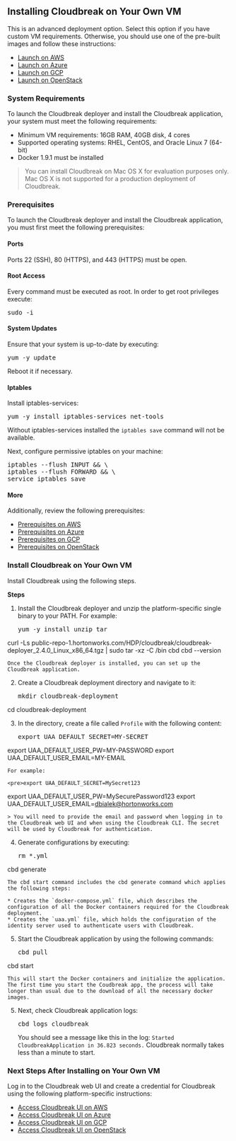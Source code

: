 ## Installing Cloudbreak on Your Own VM

This is an advanced deployment option. Select this option if you have custom VM requirements. Otherwise, you should use one of the pre-built images and follow these instructions:

* [Launch on AWS](aws-launch.md)  
* [Launch on Azure](azure-launch.md)  
* [Launch on GCP](gcp-launch.md)  
* [Launch on OpenStack](os-launch.md)   

### System Requirements

To launch the Cloudbreak deployer and install the Cloudbreak application, your system must meet the following requirements:

* Minimum VM requirements: 16GB RAM, 40GB disk, 4 cores
* Supported operating systems: RHEL, CentOS, and Oracle Linux 7 (64-bit)
* Docker 1.9.1 must be installed 

> You can install Cloudbreak on Mac OS X for evaluation purposes only. Mac OS X is not supported for a production deployment of Cloudbreak.


### Prerequisites 

To launch the Cloudbreak deployer and install the Cloudbreak application, you must first meet the following prerequisites:

#### Ports

Ports 22 (SSH), 80 (HTTPS), and 443 (HTTPS) must be open.

#### Root Access

Every command must be executed as root. In order to get root privileges execute: 

<pre>sudo -i</pre>

#### System Updates

Ensure that your system is up-to-date by executing:

<pre>yum -y update</pre>

Reboot it if necessary.

#### Iptables

Install iptables-services:

<pre>yum -y install iptables-services net-tools</pre>

Without iptables-services installed the `iptables save` command will not be available.

Next, configure permissive iptables on your machine:

<pre>
iptables --flush INPUT && \
iptables --flush FORWARD && \
service iptables save
</pre>

#### More

Additionally, review the following prerequisites: 
 
* [Prerequisites on AWS](aws-launch.md#meet-the-prerequisites)
* [Prerequisites on Azure](azure-launch.md#meet-the-prerequisites)
* [Prerequisites on GCP](gcp-launch.md#meet-the-prerequisites)
* [Prerequisites on OpenStack](os-launch.md#meet-the-prerequisites) 


### Install Cloudbreak on Your Own VM

Install Cloudbreak using the following steps.

**Steps**

1. Install the Cloudbreak deployer and unzip the platform-specific single binary to your PATH. For example:

    <pre>yum -y install unzip tar
curl -Ls public-repo-1.hortonworks.com/HDP/cloudbreak/cloudbreak-deployer_2.4.0_Linux_x86_64.tgz | sudo tar -xz -C /bin cbd
cbd --version</pre>


    Once the Cloudbreak deployer is installed, you can set up the Cloudbreak application.

2. Create a Cloudbreak deployment directory and navigate to it:

    <pre>mkdir cloudbreak-deployment
cd cloudbreak-deployment</pre>

3. In the directory, create a file called `Profile` with the following content:

    <pre>export UAA_DEFAULT_SECRET=MY-SECRET
export UAA_DEFAULT_USER_PW=MY-PASSWORD
export UAA_DEFAULT_USER_EMAIL=MY-EMAIL</pre>

    For example:
    
    <pre>export UAA_DEFAULT_SECRET=MySecret123
export UAA_DEFAULT_USER_PW=MySecurePassword123
export UAA_DEFAULT_USER_EMAIL=dbialek@hortonworks.com</pre>

    > You will need to provide the email and password when logging in to the Cloudbreak web UI and when using the Cloudbreak CLI. The secret will be used by Cloudbreak for authentication.
    
4. Generate configurations by executing:

    <pre>rm *.yml
cbd generate</pre>   

    The cbd start command includes the cbd generate command which applies the following steps:

    * Creates the `docker-compose.yml` file, which describes the configuration of all the Docker containers required for the Cloudbreak deployment.  
    * Creates the `uaa.yml` file, which holds the configuration of the identity server used to authenticate users with Cloudbreak.   

5. Start the Cloudbreak application by using the following commands:

    <pre>cbd pull
cbd start</pre>

    This will start the Docker containers and initialize the application. The first time you start the Coudbreak app, the process will take longer than usual due to the download of all the necessary docker images.

5. Next, check Cloudbreak application logs: 

    <pre>cbd logs cloudbreak</pre>
    
    You should see a message like this in the log: `Started CloudbreakApplication in 36.823 seconds.` Cloudbreak normally takes less than a minute to start.
    
    

### Next Steps After Installing on Your Own VM 

Log in to the Cloudbreak web UI and create a credential for Cloudbreak using the following platform-specific instructions:
 
* [Access Cloudbreak UI on AWS](aws-launch.md#access-cloudbreak-ui)  
* [Access Cloudbreak UI on Azure](azure-launch.md#access-cloudbreak-ui)  
* [Access Cloudbreak UI on GCP](gcp-launch.md#access-cloudbreak-ui)  
* [Access Cloudbreak UI on OpenStack](os-launch.md#access-cloudbreak-ui)  

